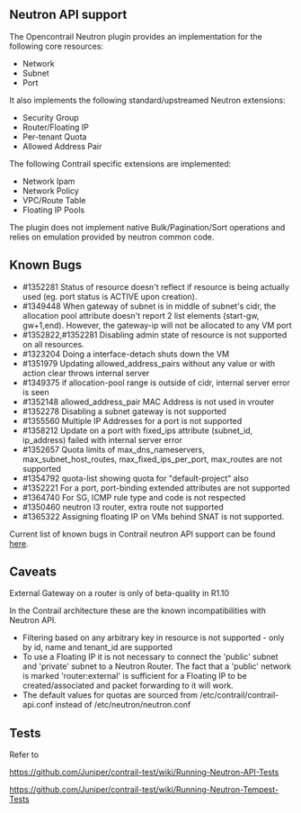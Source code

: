 Neutron API support
-------------------


The Opencontrail Neutron plugin provides an implementation for the following core resources:
   
* Network
* Subnet
* Port
    
It also implements the following standard/upstreamed Neutron extensions:

* Security Group
* Router/Floating IP
* Per-tenant Quota
* Allowed Address Pair

The following Contrail specific extensions are implemented:

* Network Ipam
* Network Policy
* VPC/Route Table
* Floating IP Pools

The plugin does not implement native Bulk/Pagination/Sort operations and relies on emulation provided by neutron common code.

## Known Bugs ##

* \#1352281 Status of resource doesn't reflect if resource is being actually used (eg. port status is ACTIVE upon creation). 
* \#1349448 When gateway of subnet is in middle of subnet's cidr, the allocation pool attribute doesn't report 2 list elements (start-gw, gw+1,end). However, the gateway-ip will not be allocated to any VM port
* \#1352822,#1352281 Disabling admin state of resource is not supported on all resources.
* \#1323204 Doing a interface-detach shuts down the VM
* \#1351979 Updating allowed_address_pairs without any value or with action clear throws internal server
* \#1349375 if allocation-pool range is outside of cidr, internal server error is seen
* \#1352148 allowed_address_pair MAC Address is not used in vrouter
* \#1352278 Disabling a subnet gateway is not supported
* \#1355560 Multiple IP Addresses for a port is not supported
* \#1358212 Update on a port with fixed_ips attribute (subnet_id, ip_address) failed with internal server error
* \#1352657 Quota limits of max_dns_nameservers, max_subnet_host_routes, max_fixed_ips_per_port, max_routes are not supported
* \#1354792 quota-list showing quota for "default-project" also
* \#1352221 For a port, port-binding extended attributes are not supported
* \#1364740 For SG, ICMP rule type and code is not respected
* \#1350460 neutron l3 router, extra route not supported
* \#1365322 Assigning floating IP on VMs behind SNAT is not supported.

Current list of known bugs in Contrail neutron API support can be found [here](http://bit.ly/1lHXzAf).
## Caveats ##

External Gateway on a router is only of beta-quality in R1.10

In the Contrail architecture these are the known incompatibilities with Neutron API.

* Filtering based on any arbitrary key in resource is not supported - only by id, name and tenant_id are supported
* To use a Floating IP it is not necessary to connect the 'public' subnet and 'private' subnet to a Neutron Router. The fact that a 'public' network is marked 'router:external' is sufficient for a Floating IP to be created/associated and packet forwarding to it will work.
* The default values for quotas are sourced from /etc/contrail/contrail-api.conf instead of /etc/neutron/neutron.conf


## Tests ##

Refer to 

https://github.com/Juniper/contrail-test/wiki/Running-Neutron-API-Tests

https://github.com/Juniper/contrail-test/wiki/Running-Neutron-Tempest-Tests
